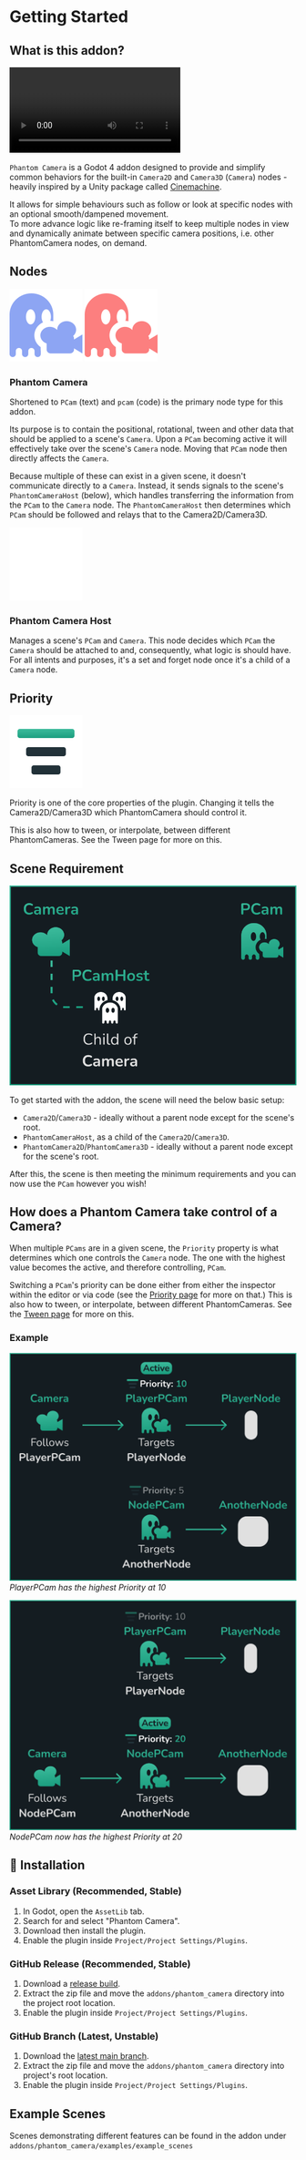 # Getting Started

## What is this addon?

<video controls>
<source src="../assets/videos/feature-overview.mp4">
</video>

`Phantom Camera` is a Godot 4 addon designed to provide and simplify common behaviors for the built-in `Camera2D` and `Camera3D` (`Camera`) nodes - heavily inspired by a Unity package called [Cinemachine](https://unity.com/unity/features/editor/art-and-design/cinemachine).

It allows for simple behaviours such as follow or look at specific nodes with an optional smooth/dampened movement.
<br>
To more advance logic like re-framing itself to keep multiple nodes in view and dynamically animate between specific camera positions, i.e. other PhantomCamera nodes, on demand.


## Nodes

<div class="side-by-side">
<img alt="Phantom Camera 2D" src="../assets/icons/phantom-camera-2D.svg" width="128" />
<img alt="Phantom Camera 3D" src="../assets/icons/phantom-camera-3D.svg" width="128" />
</div>

### Phantom Camera
Shortened to `PCam` (text) and `pcam` (code) is the primary node type for this addon.

Its purpose is to contain the positional, rotational, tween and other data that should be applied to a scene's `Camera`. Upon a `PCam` becoming active it will effectively take over the scene's `Camera` node. Moving that `PCam` node then directly affects the `Camera`.

Because multiple of these can exist in a given scene, it doesn't communicate directly to a `Camera`. Instead, it sends signals to the scene's `PhantomCameraHost` (below), which handles transferring the information from the `PCam` to the `Camera` node. The `PhantomCameraHost` then determines which `PCam` should be followed and relays that to the Camera2D/Camera3D.


<img src="../assets/icons/phantom-camera-host.svg" width="128" />

### Phantom Camera Host
Manages a scene's `PCam` and `Camera`. This node decides which `PCam` the `Camera` should be attached to and, consequently, what logic is should have. For all intents and purposes, it's a set and forget node once it's a child of a `Camera` node.

## Priority

<img src="../assets/icons/feature-priority.svg" width="128" />

Priority is one of the core properties of the plugin. Changing it tells the Camera2D/Camera3D which PhantomCamera should control it.

This is also how to tween, or interpolate, between different PhantomCameras. See the Tween page for more on this.


## Scene Requirement
![Basic Structure Overview](../assets/guides/basic-setup.svg)

To get started with the addon, the scene will need the below basic setup:

- `Camera2D`/`Camera3D` - ideally without a parent node except for the scene's root.
- `PhantomCameraHost`, as a child of the `Camera2D`/`Camera3D`. 
- `PhantomCamera2D`/`PhantomCamera3D` - ideally without a parent node except for the scene's root.

After this, the scene is then meeting the minimum requirements and you can now use the `PCam` however you wish!

## How does a Phantom Camera take control of a Camera?
When multiple `PCams` are in a given scene, the `Priority` property is what determines which one controls the `Camera` node. The one with the highest value becomes the active, and therefore controlling, `PCam`.

Switching a `PCam`'s priority can be done either from either the inspector within the editor or via code (see the [Priority page](../priority) for more on that.)
This is also how to tween, or interpolate, between different PhantomCameras. See the [Tween page](../tween) for more on this.

### Example
![prim](../assets/guides/phantom-camera-first-priority.svg)
_PlayerPCam has the highest Priority at 10_

![prim](../assets/guides/phantom-camera-second-priority.svg)
_NodePCam now has the highest Priority at 20_


## 💾 Installation

### Asset Library (Recommended, Stable)
1. In Godot, open the `AssetLib` tab.
2. Search for and select "Phantom Camera".
3. Download then install the plugin.
4. Enable the plugin inside `Project/Project Settings/Plugins`.

### GitHub Release (Recommended, Stable)
1. Download a [release build](https://github.com/ramokz/phantom-camera/releases/).
2. Extract the zip file and move the `addons/phantom_camera` directory into the project root location. 
3. Enable the plugin inside `Project/Project Settings/Plugins`.


### GitHub Branch (Latest, Unstable)
1. Download the [latest main branch](https://github.com/ramokz/phantom-camera/archive/refs/heads/main.zip).
2. Extract the zip file and move the `addons/phantom_camera` directory into project's root location.
3. Enable the plugin inside `Project/Project Settings/Plugins`.

## Example Scenes
Scenes demonstrating different features can be found in the addon under `addons/phantom_camera/examples/example_scenes`